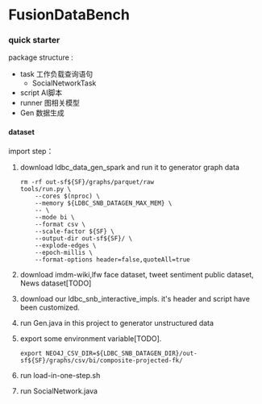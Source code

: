 # FusionDataBench

### quick starter

package structure : 
- task 工作负载查询语句
  - SocialNetworkTask
- script AI脚本
- runner 图相关模型
- Gen 数据生成


#### dataset
import step：
1. download ldbc_data_gen_spark and run it to generator graph data

   ```
   rm -rf out-sf${SF}/graphs/parquet/raw
   tools/run.py \
       --cores $(nproc) \
       --memory ${LDBC_SNB_DATAGEN_MAX_MEM} \
       -- \
       --mode bi \
       --format csv \
       --scale-factor ${SF} \
       --output-dir out-sf${SF}/ \
       --explode-edges \
       --epoch-millis \
       --format-options header=false,quoteAll=true
   ```

2. download imdm-wiki,lfw face dataset, tweet sentiment public dataset, News dataset[TODO]

3. download our ldbc_snb_interactive_impls. it's header and script have been customized.

4. run Gen.java in this project to generator unstructured data

5. export some environment variable[TODO].

   ```
   export NEO4J_CSV_DIR=${LDBC_SNB_DATAGEN_DIR}/out-sf${SF}/graphs/csv/bi/composite-projected-fk/
   ```

6. run load-in-one-step.sh

7. run SocialNetwork.java
